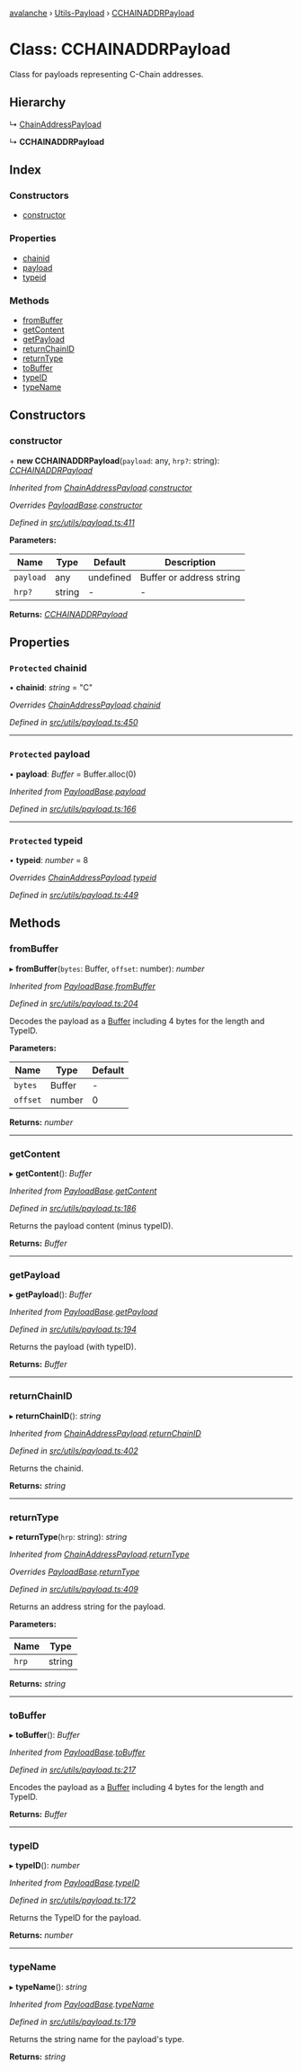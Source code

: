 [avalanche](../README.md) › [Utils-Payload](../modules/utils_payload.md) › [CCHAINADDRPayload](utils_payload.cchainaddrpayload.md)

# Class: CCHAINADDRPayload

Class for payloads representing C-Chain addresses.

## Hierarchy

  ↳ [ChainAddressPayload](utils_payload.chainaddresspayload.md)

  ↳ **CCHAINADDRPayload**

## Index

### Constructors

* [constructor](utils_payload.cchainaddrpayload.md#constructor)

### Properties

* [chainid](utils_payload.cchainaddrpayload.md#protected-chainid)
* [payload](utils_payload.cchainaddrpayload.md#protected-payload)
* [typeid](utils_payload.cchainaddrpayload.md#protected-typeid)

### Methods

* [fromBuffer](utils_payload.cchainaddrpayload.md#frombuffer)
* [getContent](utils_payload.cchainaddrpayload.md#getcontent)
* [getPayload](utils_payload.cchainaddrpayload.md#getpayload)
* [returnChainID](utils_payload.cchainaddrpayload.md#returnchainid)
* [returnType](utils_payload.cchainaddrpayload.md#returntype)
* [toBuffer](utils_payload.cchainaddrpayload.md#tobuffer)
* [typeID](utils_payload.cchainaddrpayload.md#typeid)
* [typeName](utils_payload.cchainaddrpayload.md#typename)

## Constructors

###  constructor

\+ **new CCHAINADDRPayload**(`payload`: any, `hrp?`: string): *[CCHAINADDRPayload](utils_payload.cchainaddrpayload.md)*

*Inherited from [ChainAddressPayload](utils_payload.chainaddresspayload.md).[constructor](utils_payload.chainaddresspayload.md#constructor)*

*Overrides [PayloadBase](utils_payload.payloadbase.md).[constructor](utils_payload.payloadbase.md#constructor)*

*Defined in [src/utils/payload.ts:411](https://github.com/ava-labs/avalanchejs/blob/1a2866a/src/utils/payload.ts#L411)*

**Parameters:**

Name | Type | Default | Description |
------ | ------ | ------ | ------ |
`payload` | any | undefined | Buffer or address string  |
`hrp?` | string | - | - |

**Returns:** *[CCHAINADDRPayload](utils_payload.cchainaddrpayload.md)*

## Properties

### `Protected` chainid

• **chainid**: *string* = "C"

*Overrides [ChainAddressPayload](utils_payload.chainaddresspayload.md).[chainid](utils_payload.chainaddresspayload.md#protected-chainid)*

*Defined in [src/utils/payload.ts:450](https://github.com/ava-labs/avalanchejs/blob/1a2866a/src/utils/payload.ts#L450)*

___

### `Protected` payload

• **payload**: *Buffer* = Buffer.alloc(0)

*Inherited from [PayloadBase](utils_payload.payloadbase.md).[payload](utils_payload.payloadbase.md#protected-payload)*

*Defined in [src/utils/payload.ts:166](https://github.com/ava-labs/avalanchejs/blob/1a2866a/src/utils/payload.ts#L166)*

___

### `Protected` typeid

• **typeid**: *number* = 8

*Overrides [ChainAddressPayload](utils_payload.chainaddresspayload.md).[typeid](utils_payload.chainaddresspayload.md#protected-typeid)*

*Defined in [src/utils/payload.ts:449](https://github.com/ava-labs/avalanchejs/blob/1a2866a/src/utils/payload.ts#L449)*

## Methods

###  fromBuffer

▸ **fromBuffer**(`bytes`: Buffer, `offset`: number): *number*

*Inherited from [PayloadBase](utils_payload.payloadbase.md).[fromBuffer](utils_payload.payloadbase.md#frombuffer)*

*Defined in [src/utils/payload.ts:204](https://github.com/ava-labs/avalanchejs/blob/1a2866a/src/utils/payload.ts#L204)*

Decodes the payload as a [Buffer](https://github.com/feross/buffer) including 4 bytes for the length and TypeID.

**Parameters:**

Name | Type | Default |
------ | ------ | ------ |
`bytes` | Buffer | - |
`offset` | number | 0 |

**Returns:** *number*

___

###  getContent

▸ **getContent**(): *Buffer*

*Inherited from [PayloadBase](utils_payload.payloadbase.md).[getContent](utils_payload.payloadbase.md#getcontent)*

*Defined in [src/utils/payload.ts:186](https://github.com/ava-labs/avalanchejs/blob/1a2866a/src/utils/payload.ts#L186)*

Returns the payload content (minus typeID).

**Returns:** *Buffer*

___

###  getPayload

▸ **getPayload**(): *Buffer*

*Inherited from [PayloadBase](utils_payload.payloadbase.md).[getPayload](utils_payload.payloadbase.md#getpayload)*

*Defined in [src/utils/payload.ts:194](https://github.com/ava-labs/avalanchejs/blob/1a2866a/src/utils/payload.ts#L194)*

Returns the payload (with typeID).

**Returns:** *Buffer*

___

###  returnChainID

▸ **returnChainID**(): *string*

*Inherited from [ChainAddressPayload](utils_payload.chainaddresspayload.md).[returnChainID](utils_payload.chainaddresspayload.md#returnchainid)*

*Defined in [src/utils/payload.ts:402](https://github.com/ava-labs/avalanchejs/blob/1a2866a/src/utils/payload.ts#L402)*

Returns the chainid.

**Returns:** *string*

___

###  returnType

▸ **returnType**(`hrp`: string): *string*

*Inherited from [ChainAddressPayload](utils_payload.chainaddresspayload.md).[returnType](utils_payload.chainaddresspayload.md#returntype)*

*Overrides [PayloadBase](utils_payload.payloadbase.md).[returnType](utils_payload.payloadbase.md#abstract-returntype)*

*Defined in [src/utils/payload.ts:409](https://github.com/ava-labs/avalanchejs/blob/1a2866a/src/utils/payload.ts#L409)*

Returns an address string for the payload.

**Parameters:**

Name | Type |
------ | ------ |
`hrp` | string |

**Returns:** *string*

___

###  toBuffer

▸ **toBuffer**(): *Buffer*

*Inherited from [PayloadBase](utils_payload.payloadbase.md).[toBuffer](utils_payload.payloadbase.md#tobuffer)*

*Defined in [src/utils/payload.ts:217](https://github.com/ava-labs/avalanchejs/blob/1a2866a/src/utils/payload.ts#L217)*

Encodes the payload as a [Buffer](https://github.com/feross/buffer) including 4 bytes for the length and TypeID.

**Returns:** *Buffer*

___

###  typeID

▸ **typeID**(): *number*

*Inherited from [PayloadBase](utils_payload.payloadbase.md).[typeID](utils_payload.payloadbase.md#typeid)*

*Defined in [src/utils/payload.ts:172](https://github.com/ava-labs/avalanchejs/blob/1a2866a/src/utils/payload.ts#L172)*

Returns the TypeID for the payload.

**Returns:** *number*

___

###  typeName

▸ **typeName**(): *string*

*Inherited from [PayloadBase](utils_payload.payloadbase.md).[typeName](utils_payload.payloadbase.md#typename)*

*Defined in [src/utils/payload.ts:179](https://github.com/ava-labs/avalanchejs/blob/1a2866a/src/utils/payload.ts#L179)*

Returns the string name for the payload's type.

**Returns:** *string*
